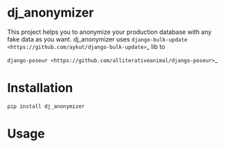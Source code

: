 dj_anonymizer
==================================
This project helps you to anonymize your production database with any fake data as you want.
dj_anonymizer uses `django-bulk-update
<https://github.com/aykut/django-bulk-update>`_ lib to 

`django-poseur
<https://github.com/alliterativeanimal/django-poseur>`_

Installation
==================================
    pip install dj_anonymizer

Usage
==================================
